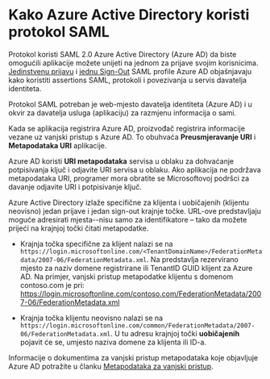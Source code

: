<properties
    pageTitle="Referenca protokol Azure AD SAML | Microsoft Azure"
    description="Ovaj članak sadrži pregled jedinstvene prijave i jedan Sign-Out SAML profili servisa Azure Active Directory."
    services="active-directory"
    documentationCenter=".net"
    authors="priyamohanram"
    manager="mbaldwin"
    editor=""/>

<tags
    ms.service="active-directory"
    ms.workload="identity"
    ms.tgt_pltfrm="na"
    ms.devlang="na"
    ms.topic="article"
    ms.date="06/23/2016"
    ms.author="priyamo"/>


# <a name="how-azure-active-directory-uses-the-saml-protocol"></a>Kako Azure Active Directory koristi protokol SAML

Protokol koristi SAML 2.0 Azure Active Directory (Azure AD) da biste omogućili aplikacije možete unijeti na jednom za prijave svojim korisnicima. [Jedinstvenu prijavu](active-directory-single-sign-on-protocol-reference.md) i [jednu Sign-Out](active-directory-single-sign-out-protocol-reference.md) SAML profile Azure AD objašnjavaju kako koristiti assertions SAML, protokoli i povezivanja u servis davatelja identiteta.

Protokol SAML potreban je web-mjesto davatelja identiteta (Azure AD) i u okvir za davatelja usluga (aplikaciju) za razmjenu informacija o sami.

Kada se aplikacija registrira Azure AD, proizvođač registrira informacije vezane uz vanjski pristup s Azure AD. To obuhvaća **Preusmjeravanje URI** i **Metapodataka URI** aplikacije.

Azure AD koristi **URI metapodataka** servisa u oblaku za dohvaćanje potpisivanja ključ i odjavite URI servisa u oblaku. Ako aplikacija ne podržava metapodataka URI, programer mora obratite se Microsoftovoj podršci za davanje odjavite URI i potpisivanje ključ.

Azure Active Directory izlaže specifične za klijenta i uobičajenih (klijentu neovisno) jedan prijave i jedan sign-out krajnje točke. URL-ove predstavljaju moguće adresirati mjesta--nisu samo za identifikatore – tako da možete prijeći na krajnjoj točki čitati metapodatke.

 - Krajnja točka specifične za klijent nalazi se na `https://login.microsoftonline.com/<TenantDomainName>/FederationMetadata/2007-06/FederationMetadata.xml`.  Na <TenantDomainName> predstavlja rezervirano mjesto za naziv domene registrirane ili TenantID GUID klijent za Azure AD. Na primjer, vanjski pristup metapodatke klijentu s domenom contoso.com je pri: https://login.microsoftonline.com/contoso.com/FederationMetadata/2007-06/FederationMetadata.xml

- Krajnja točka klijentu neovisno nalazi se na `https://login.microsoftonline.com/common/FederationMetadata/2007-06/FederationMetadata.xml`. U tu adresu krajnjoj točki **uobičajenih** pojavit će se, umjesto naziva domene za klijenta ili ID-a.

Informacije o dokumentima za vanjski pristup metapodataka koje objavljuje Azure AD potražite u članku [Metapodataka za vanjski pristup](active-directory-federation-metadata.md).
